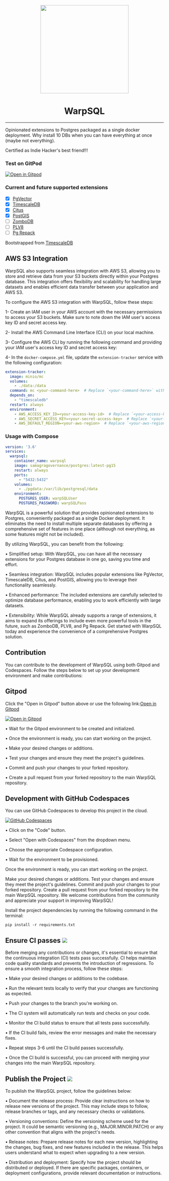 <p align="center"><img align="center" width="280" height="280" src="./icon.jpeg"/></p>
<h1 align="center">WarpSQL</h3>
<hr>
Opinionated extensions to Postgres packaged as a single docker deployment. Why install 10 DBs when you can have everything at once (maybe not everything).

Certified as Indie Hacker's best friend!!!

### Test on GitPod
[![Open in Gitpod](https://gitpod.io/button/open-in-gitpod.svg)](https://gitpod.io/#https://github.com/ChakshuGautam/postgres-tsdb-vector-docker)


### Current and future supported extensions

- [x] [PgVector](https://github.com/pgvector/pgvector)
- [x] [TimescaleDB](https://github.com/timescale/timescaledb)
- [x] [Citus](https://www.citusdata.com/)
- [x] [PostGIS](https://postgis.net)
- [ ] [ZomboDB](https://github.com/zombodb/zombodb)
- [ ] [PLV8](https://github.com/plv8/plv8)
- [ ] [Pg Repack](https://github.com/reorg/pg_repack)

Bootstrapped from [TimescaleDB](https://github.com/timescale/timescaledb-docker)

## AWS S3 Integration

WarpSQL also supports seamless integration with AWS S3, allowing you to store and retrieve data from your S3 buckets directly within your Postgres database. This integration offers flexibility and scalability for handling large datasets and enables efficient data transfer between your application and AWS S3.

To configure the AWS S3 integration with WarpSQL, follow these steps:


1- Create an IAM user in your AWS account with the necessary permissions to access your S3 buckets. Make sure to note down the IAM user's access key ID and secret access key.

2- Install the AWS Command Line Interface (CLI) on your local machine.

3- Configure the AWS CLI by running the following command and providing your IAM user's access key ID and secret access key:


4- In the `docker-compose.yml` file, update the `extension-tracker` service with the following configuration:

```yaml
extension-tracker:
  image: minio/mc
  volumes:
    - ./data:/data
  command: mc <your-command-here>  # Replace `<your-command-here>` with the appropriate `mc` command for interacting with S3.
  depends_on:
    - "timescaledb"
  restart: always
  environment:
    - AWS_ACCESS_KEY_ID=<your-access-key-id>  # Replace `<your-access-key-id>` with your IAM user's access key ID.
    - AWS_SECRET_ACCESS_KEY=<your-secret-access-key>  # Replace `<your-secret-access-key>` with your IAM user's secret access key.
    - AWS_DEFAULT_REGION=<your-aws-region>  # Replace `<your-aws-region>` with your desired AWS region.
```

### Usage with Compose

```yaml
version: '3.6'
services:
  warpsql:
    container_name: warpsql
    image: samagragovernance/postgres:latest-pg15
    restart: always
    ports:
      - "5432:5432"
    volumes:
      - ./pgdata:/var/lib/postgresql/data
    environment:
      POSTGRES_USER: warpSQLUser
      POSTGRES_PASSWORD: warpSQLPass
```

WarpSQL is a powerful solution that provides opinionated extensions to Postgres, conveniently packaged as a single Docker deployment. It eliminates the need to install multiple separate databases by offering a comprehensive set of features in one place (although not everything, as some features might not be included).

By utilizing WarpSQL, you can benefit from the following:

• Simplified setup: With WarpSQL, you can have all the necessary extensions for your Postgres database in one go, saving you time and effort.

• Seamless integration: WarpSQL includes popular extensions like PgVector, TimescaleDB, Citus, and PostGIS, allowing you to leverage their functionality seamlessly.

• Enhanced performance: The included extensions are carefully selected to optimize database performance, enabling you to work efficiently with large datasets.

• Extensibility: While WarpSQL already supports a range of extensions, it aims to expand its offerings to include even more powerful tools in the future, such as ZomboDB, PLV8, and Pg Repack.
Get started with WarpSQL today and experience the convenience of a comprehensive Postgres solution.

## Contribution

You can contribute to the development of WarpSQL using both Gitpod and Codespaces. Follow the steps below to set up your development environment and make contributions:

## Gitpod

Click the "Open in Gitpod" button above or use the following link:[Open in Gitpod](https://gitpod.io/new/#https://github.com/ChakshuGautam/postgres-tsdb-vector-docker)

[![Open in Gitpod](https://gitpod.io/button/open-in-gitpod.svg)](https://gitpod.io/#https://github.com/ChakshuGautam/postgres-tsdb-vector-docker)


• Wait for the Gitpod environment to be created and initialized.

• Once the environment is ready, you can start working on the project.

• Make your desired changes or additions.

• Test your changes and ensure they meet the project's guidelines.

• Commit and push your changes to your forked repository.

• Create a pull request from your forked repository to the main WarpSQL repository.

## Development with GitHub Codespaces

You can use GitHub Codespaces to develop this project in the cloud.

[![GitHub Codespaces](https://img.shields.io/badge/GitHub-Codespaces-blue?logo=github)](https://github.com/features/codespaces)


• Click on the "Code" button.

• Select "Open with Codespaces" from the dropdown menu.

• Choose the appropriate Codespace configuration.

• Wait for the environment to be provisioned.

Once the environment is ready, you can start working on the project.

Make your desired changes or additions.
Test your changes and ensure they meet the project's guidelines.
Commit and push your changes to your forked repository.
Create a pull request from your forked repository to the main WarpSQL repository.
We welcome contributions from the community and appreciate your support in improving WarpSQL!

Install the project dependencies by running the following command in the terminal:

```pip install -r requirements.txt```

## Ensure CI passes ![](https://img.shields.io/badge/CI-Passing-brightgreen)


Before merging any contributions or changes, it's essential to ensure that the continuous integration (CI) tests pass successfully. CI helps maintain code quality standards and prevents the introduction of regressions. To ensure a smooth integration process, follow these steps:

• Make your desired changes or additions to the codebase.

• Run the relevant tests locally to verify that your changes are functioning as expected.

• Push your changes to the branch you're working on.

• The CI system will automatically run tests and checks on your code.

• Monitor the CI build status to ensure that all tests pass successfully.

• If the CI build fails, review the error messages and make the necessary fixes.

• Repeat steps 3-6 until the CI build passes successfully.

• Once the CI build is successful, you can proceed with merging your changes into the main WarpSQL repository.

## Publish the Project ![](https://img.shields.io/badge/Publish-IconName-green)


To publish the WarpSQL project, follow the guidelines below:

• Document the release process: Provide clear instructions on how to release new versions of the project. This may include steps to follow, release branches or tags, and any necessary checks or validations.

• Versioning conventions: Define the versioning scheme used for the project. It could be semantic versioning (e.g., MAJOR.MINOR.PATCH) or any other convention that aligns with the project's needs.

• Release notes: Prepare release notes for each new version, highlighting the changes, bug fixes, and new features included in the release. This helps users understand what to expect when upgrading to a new version.

• Distribution and deployment: Specify how the project should be distributed or deployed. If there are specific packages, containers, or deployment configurations, provide relevant documentation or instructions.

